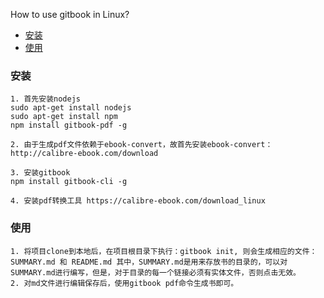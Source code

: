 How to use gitbook in Linux? 


<!-- vim-markdown-toc GFM -->

* [安装](#安装)
* [使用](#使用)

<!-- vim-markdown-toc -->
### 安装 ###

```
1. 首先安装nodejs
sudo apt-get install nodejs
sudo apt-get install npm
npm install gitbook-pdf -g

2. 由于生成pdf文件依赖于ebook-convert，故首先安装ebook-convert：http://calibre-ebook.com/download

3. 安装gitbook
npm install gitbook-cli -g

4. 安装pdf转换工具 https://calibre-ebook.com/download_linux
```

### 使用 ###

```
1. 将项目clone到本地后，在项目根目录下执行：gitbook init, 则会生成相应的文件：SUMMARY.md 和 README.md 其中，SUMMARY.md是用来存放书的目录的，可以对SUMMARY.md进行编写，但是，对于目录的每一个链接必须有实体文件，否则点击无效。
2. 对md文件进行编辑保存后，使用gitbook pdf命令生成书即可。
```
